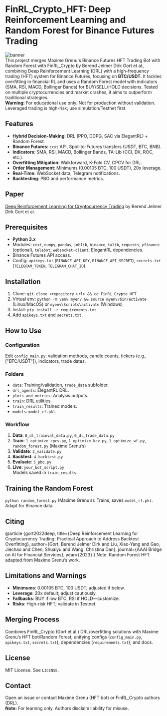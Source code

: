 # FinRL_Crypto_HFT: Deep Reinforcement Learning and Random Forest for Binance Futures Trading  
![banner](https://user-images.githubusercontent.com/69801109/214294114-a718d378-6857-4182-9331-20869d64d3d9.png)  
This project merges Maxime Grenu's Binance Futures HFT Trading Bot with Random Forest with FinRL_Crypto by Berend Jelmer Dirk Gort et al., combining Deep Reinforcement Learning (DRL) with a high-frequency trading (HFT) system for Binance Futures, focusing on **BTC/USDT**. It tackles overfitting in financial RL and uses a Random Forest model with indicators (SMA, RSI, MACD, Bollinger Bands) for BUY/SELL/HOLD decisions. Tested on multiple cryptocurrencies and market crashes, it aims to outperform traditional strategies.  
**Warning:** For educational use only. Not for production without validation. Leveraged trading is high-risk; use simulation/Testnet first.  

## Features  
- **Hybrid Decision-Making**: DRL (PPO, DDPG, SAC via ElegantRL) + Random Forest.  
- **Binance Futures**: `ccxt` API, Spot-to-Futures transfers (USDT, BTC, BNB).  
- **Indicators**: SMA, RSI, MACD, Bollinger Bands, TA-Lib (CCI, DX, ROC, etc.).  
- **Overfitting Mitigation**: Walkforward, K-Fold CV, CPCV for DRL.  
- **Order Management**: Minimums (0.00105 BTC, 100 USDT), 20x leverage.  
- **Real-Time**: WebSocket data, Telegram notifications.  
- **Backtesting**: PBO and performance metrics.  

## Paper  
[Deep Reinforcement Learning for Cryptocurrency Trading](https://arxiv.org/abs/2209.05559) by Berend Jelmer Dirk Gort et al.  

## Prerequisites  
- **Python 3.x**  
- Modules: `ccxt`, `numpy`, `pandas`, `joblib`, `binance`, `talib`, `requests`, `yfinance` (optional), `telebot`, `websocket-client`, ElegantRL dependencies.  
- Binance Futures API access.  
- Config: `apikeys.txt` (`BINANCE_API_KEY`, `BINANCE_API_SECRET`), `secrets.txt` (`TELEGRAM_TOKEN`, `TELEGRAM_CHAT_ID`).  

## Installation  
1. Clone: `git clone <repository_url> && cd FinRL_Crypto_HFT`  
2. Virtual env: `python -m venv myenv && source myenv/bin/activate` (Linux/MacOS) or `myenv\Scripts\activate` (Windows)  
3. Install: `pip install -r requirements.txt`  
4. Add `apikeys.txt` and `secrets.txt`.  

## How to Use  
### Configuration  
Edit `config_main.py`: validation methods, candle counts, tickers (e.g., ["BTC/USDT"]), indicators, trade dates.  
### Folders  
- `data`: Training/validation, `trade_data` subfolder.  
- `drl_agents`: ElegantRL DRL.  
- `plots_and_metrics`: Analysis outputs.  
- `train`: DRL utilities.  
- `train_results`: Trained models.  
- `models`: `model_rf.pkl`.  
### Workflow  
1. **Data**: `0_dl_trainval_data.py`, `0_dl_trade_data.py`  
2. **Train**: `1_optimize_cpcv.py`, `1_optimize_kcv.py`, `1_optimize_wf.py`, `random_forest.py` (Maxime Grenu’s)  
3. **Validate**: `2_validate.py`  
4. **Backtest**: `4_backtest.py`  
5. **Evaluate**: `5_pbo.py`  
6. **Live**: `your_bot_script.py`  
Models saved in `train_results`.  

## Training the Random Forest  
`python random_forest.py` (Maxime Grenu’s): Trains, saves `model_rf.pkl`. Adapt for Binance data.  

## Citing  
@article
{gort2022deep,
  title={Deep Reinforcement Learning for Cryptocurrency Trading: Practical Approach to Address Backtest Overfitting},
  author={Gort, Berend Jelmer Dirk and Liu, Xiao-Yang and Gao, Jiechao and Chen, Shuaiyu and Wang, Christina Dan},
  journal={AAAI Bridge on AI for Financial Services},
  year={2023}
}
Note: Random Forest HFT adapted from Maxime Grenu’s work.  

## Limitations and Warnings  
- **Minimums**: 0.00105 BTC, 100 USDT; adjusted if below.  
- **Leverage**: 20x default; adjust cautiously.  
- **Fallbacks**: BUY if low BTC, RSI if HOLD—customize.  
- **Risks**: High-risk HFT; validate in Testnet.  

## Merging Process  
Combines FinRL_Crypto (Gort et al.) DRL/overfitting solutions with Maxime Grenu’s HFT bot/Random Forest, unifying configs (`config_main.py`, `apikeys.txt`, `secrets.txt`), dependencies (`requirements.txt`), and docs.  

## License  
MIT License. See `LICENSE`.  

## Contact  
Open an issue or contact Maxime Grenu (HFT bot) or FinRL_Crypto authors (DRL).  
**Note:** For learning only. Authors disclaim liability for misuse.
